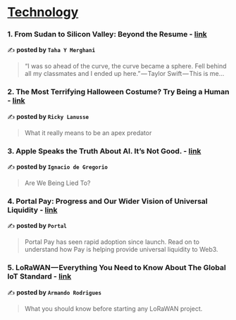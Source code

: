 
<h1><a href=https://medium.com/tag/technology/recommended target="_blank" rel="noopener noreferrer">Technology</a></h1>
<h3>1. From Sudan to Silicon Valley: Beyond the Resume - <a href="https://medium.com/@tahaymerghani/from-sudan-to-silicon-valley-beyond-the-resume-a2e6bd3eedb4" target="_blank" rel="noopener noreferrer">link</a></h3>

✍️ **posted by `Taha Y Merghani`**

<blockquote>“I was so ahead of the curve, the curve became a sphere. Fell behind all my classmates and I ended up here.” — Taylor Swift — This is me…</blockquote>

<h3>2. The Most Terrifying Halloween Costume? Try Being a Human - <a href="https://medium.com/southern-winds/the-most-terrifying-halloween-costume-try-being-a-human-9a7d57a34e1f" target="_blank" rel="noopener noreferrer">link</a></h3>

✍️ **posted by `Ricky Lanusse`**

<blockquote>What it really means to be an apex predator</blockquote>

<h3>3. Apple Speaks the Truth About AI. It’s Not Good. - <a href="https://medium.com/@ignacio.de.gregorio.noblejas/apple-speaks-the-truth-about-ai-its-not-good-8f72621cb82d" target="_blank" rel="noopener noreferrer">link</a></h3>

✍️ **posted by `Ignacio de Gregorio`**

<blockquote>Are We Being Lied To?</blockquote>

<h3>4. Portal Pay: Progress and Our Wider Vision of Universal Liquidity - <a href="https://medium.com/@portalgaming/portal-pay-progress-and-our-wider-vision-of-universal-liquidity-c2e34287c78d" target="_blank" rel="noopener noreferrer">link</a></h3>

✍️ **posted by `Portal`**

<blockquote>Portal Pay has seen rapid adoption since launch. Read on to understand how Pay is helping provide universal liquidity to Web3.</blockquote>

<h3>5. LoRaWAN — Everything You Need to Know About The Global IoT Standard - <a href="https://medium.com/radio-hackers/lorawan-everything-you-need-to-know-about-the-global-iot-standard-0bf05845859b" target="_blank" rel="noopener noreferrer">link</a></h3>

✍️ **posted by `Armando Rodrigues`**

<blockquote>What you should know before starting any LoRaWAN project.</blockquote>

